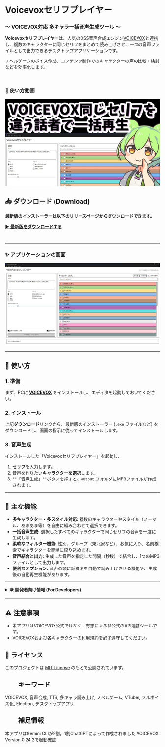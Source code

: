 # Voicevoxセリフプレイヤー
### 〜 VOICEVOX対応 多キャラ一括音声生成ツール 〜

**Voicevoxセリフプレイヤー**は、人気のOSS音声合成エンジン[VOICEVOX](https://voicevox.hiroshiba.jp/)と連携し、複数のキャラクターに同じセリフをまとめて読み上げさせ、一つの音声ファイルとして出力できるデスクトップアプリケーションです。

ノベルゲームのボイス作成、コンテンツ制作でのキャラクターの声の比較・検討などを効率化します。

<br>

### 🎥 使い方動画
[![使い方の動画](./VSP解説動画サムネイル.jpg)](https://www.nicovideo.jp/watch/sm45311403)
<br>

## 📥 ダウンロード (Download)

**最新版のインストーラーは以下のリリースページからダウンロードできます。**

**[▶ 最新版をダウンロードする](https://github.com/iDate-kun/voicevox-serifu-player/releases/tag/v1.0.0)**

<br>

---

### ✨ アプリケーションの画面

![アプリケーションのスクリーンショット](./VSPsukusyo.png)

---

## 📖 使い方

### 1. 準備
まず、PCに **[VOICEVOX](https://voicevox.hiroshiba.jp/)** をインストールし、エディタを起動しておいてください。

### 2. インストール
上記**ダウンロード**リンクから、最新版のインストーラー (`.exe` ファイルなど) をダウンロードし、画面の指示に従ってインストールします。

### 3. 音声生成
インストールした「Voicevoxセリフプレイヤー」を起動し、
1.  **セリフ**を入力します。
2.  音声を作りたい**キャラクターを選択**します。
3.  **「音声生成」**ボタンを押すと、`output` フォルダにMP3ファイルが作成されます。

---

## 🌟 主な機能

*   **多キャラクター・多スタイル対応:** 複数のキャラクターやスタイル（ノーマル、あまあま等）を自由に組み合わせて選択できます。
*   **一括音声生成:** 選択したすべてのキャラクターで同じセリフの音声を一度に生成します。
*   **柔軟なフィルター機能:** 性別、グループ（東北家など）、お気に入り、名前検索でキャラクターを簡単に絞り込めます。
*   **音声結合と出力:** 生成した音声を指定した間隔（秒数）で結合し、1つのMP3ファイルとして出力します。
*   **便利なオプション:** 音声の頭に話者名を自動で読み上げさせる機能や、生成後の自動再生機能があります。

---

<details>
<summary><strong>🛠️ 開発者向け情報 (For Developers)</strong></summary>

本アプリケーションを自身で改造したり、開発に貢献したい方向けの情報です。

### 前提条件
*   [Node.js](https://nodejs.org/) (v18.x 以上を推奨)
*   [VOICEVOX](https://voicevox.hiroshiba.jp/) (事前にエディタを起動しておいてください)

### セットアップ
```bash
# 1. リポジトリをクローン
git clone https://github.com/your-username/voicevox-serihu.git
cd voicevox-serihu

# 2. 依存関係をインストール
npm install

# 3. アプリケーションを起動
npm start
```

### 使用技術 (Tech Stack)
*   **フレームワーク:** [Electron](https://www.electronjs.org/)
*   **UIライブラリ:** [React](https://reactjs.org/)
*   **スタイリング:** [Bootstrap](https://getbootstrap.com/)
*   **音声処理:** [fluent-ffmpeg](https://github.com/fluent-ffmpeg/node-fluent-ffmpeg)
*   **パッケージ化:** [electron-builder](https://www.electron.build/)

</details>

---

## ⚠️ 注意事項

*   本アプリはVOICEVOX公式ではなく、有志による非公式のAPI連携ツールです。
*   VOICEVOXおよび各キャラクターの利用規約を必ず遵守してください。

## 📄 ライセンス

このプロジェクトは [MIT License](LICENSE) のもとで公開されています。

## 　　キーワード
VOICEVOX, 音声合成, TTS, 多キャラ読み上げ, ノベルゲーム, VTuber, フルボイス化, Electron, デスクトップアプリ

## 　　補足情報

本アプリはGemini CLIが9割。1割ChatGPTによって作成されました
VOICEVOX　Version 0.24.2で起動確認